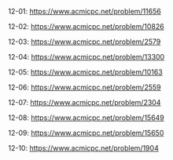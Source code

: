 12-01: <https://www.acmicpc.net/problem/11656> 

12-02: <https://www.acmicpc.net/problem/10826> 

12-03: <https://www.acmicpc.net/problem/2579> 

12-04: <https://www.acmicpc.net/problem/13300> 

12-05: <https://www.acmicpc.net/problem/10163> 

12-06: <https://www.acmicpc.net/problem/2559> 

12-07: <https://www.acmicpc.net/problem/2304> 

12-08: <https://www.acmicpc.net/problem/15649> 

12-09: <https://www.acmicpc.net/problem/15650> 

12-10: <https://www.acmicpc.net/problem/1904> 

